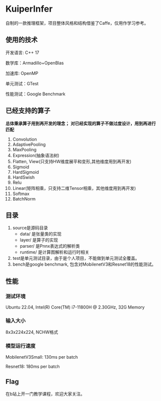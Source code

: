 # KuiperInfer
自制的一款推理框架，项目整体风格和结构借鉴了Caffe，仅用作学习参考。

## 使用的技术
开发语言: C++ 17

数学库：Armadillo+OpenBlas

加速库: OpenMP

单元测试：GTest

性能测试：Google Benchmark

## 已经支持的算子
**总体秉承算子用到再开发的理念；**
**对已经实现的算子不做过度设计，用到再进行匹配**

1. Convolution 
2. AdaptivePooling 
3. MaxPooling 
4. Expression(抽象语法树)
5. Flatten, View(只支持HW维度展平和变形,其他维度用到再开发)
6. Sigmoid 
7. HardSigmoid 
8. HardSwish 
9. Relu 
10. Linear(矩阵相乘，只支持二维Tensor相乘，其他维度用到再开发)
11. Softmax 
12. BatchNorm

## 目录
1. source是源码目录
    * data/ 是张量类的实现
    * layer/ 是算子的实现
    * parser/ 是Pnnx表达式的解析类
    * runtime/ 是计算图解析和运行时相关
2. test是单元测试目录，由于是个人项目，不能做到单元测试全覆盖。
3. bench是google benchmark, 包含对MobilenetV3和Resnet18的性能测试。


## 性能
### 测试环境
Ubuntu 22.04, Intel(R) Core(TM) i7-11800H @ 2.30GHz, 32G Memory
### 输入大小
8x3x224x224, NCHW格式
### 模型运行速度
MobilenetV3Small:  130ms per batch

Resnet18: 180ms per batch
## Flag
在b站上开一门教学课程，欢迎大家关注。